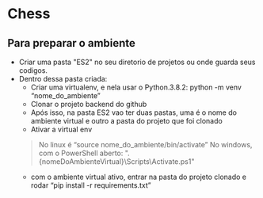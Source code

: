 # Chess

## Para preparar o ambiente

 - Criar uma pasta "ES2" no seu diretorio de projetos ou onde guarda seus codigos.
 - Dentro dessa pasta criada:
	 - Criar uma virtualenv, e nela usar o Python.3.8.2: python -m venv “nome_do_ambiente”
	 - Clonar o projeto backend do github
	 - Após isso, na pasta ES2 vao ter duas pastas, uma é o nome do ambiente virtual e outro a pasta do projeto que foi clonado
	 - Ativar a virtual env
	  > No linux é “source  nome_do_ambiente/bin/activate” 
	  > No windows, com o PowerShell aberto: ".{nomeDoAmbienteVirtual}\Scripts\Activate.ps1"
	 - com o ambiente virtual ativo, entrar na pasta do projeto clonado e  rodar “pip install -r requirements.txt”

